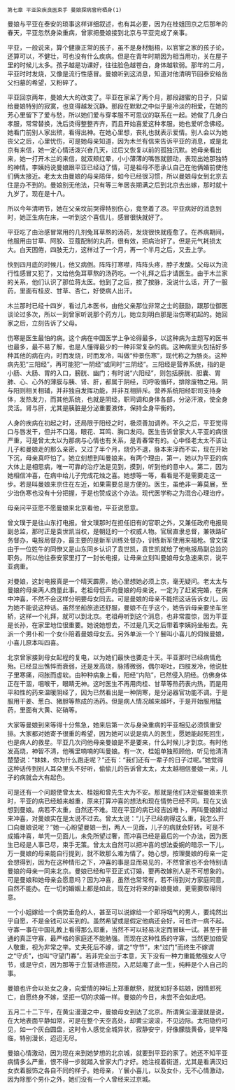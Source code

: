     第七章 平亚染疾良医束手 曼娘探病曾府栖身(1) 

   曼娘与平亚在泰安的琐事这样详细叙述，也有其必要，因为在桂姐回京之后那年的春天，平亚忽然身染重病，曾家把曼娘接到北京与平亚完成了亲事。

   平亚，一般说来，算个健康正常的孩子，虽不是身材魁梧，以官宦之家的孩子论，还算可以，不健壮，可也没有什么疾病。但是在青年时期因为相当用功，关在屋子里的时候儿太多。孩子越是功课好，往往脸色越苍白，身体越软弱。那年的二月，平亚时时发烧，又像是流行性感冒。曼娘听到这消息，知道对他清明节回泰安给岳父扫墓的希望，又粉碎了。

   平亚回京两年，曼娘大大的改变了。平亚在家呆了两个月，那段甜蜜的日子，只留给曼娘特别的寂寞，也变得越发沉静。那段在默默之中似乎是冷淡的相爱，在她的芳心里留下了爱与愁，所以她们爱与穿孝服不可思议的联系在一起。她做了几身白孝服，常常替换，洗后烫得整整齐齐，而且开始喜爱这种孝服。她也爱听念佛经。她看门前别人家出殡，看得出神。在她心里想，丧礼也就表示爱情。别人会以为她丧父之后，心里忧伤，可是她母亲知道，因为木兰有信来告诉平亚的消息，或是北京有来信，她一定心情活泼兴奋几天，过后又恢复以前的孤独沉默。她母亲看出来，她一打开木兰的来信，就双颊红晕，小小薄薄的嘴唇就颤动，表现出她那独特的神情。李姨妈说曼娘跟平亚已经动了情，可是祖母不愿承认自己在他俩婚前使他们俩太接近。老太太由曼娘的母亲陪伴，如今已经很习惯，所以曼娘母女到北京去住是办不到的。曼娘别无他法，只有等三年居丧期满之后到北京去出嫁，那时就十九岁了。现在是十八。

   所以今年清明节，她在父亲坟前哭得特别伤心，竟至着了凉。平亚病好的消息到时，她正生病在床，一听到这个喜信儿，感冒很快就好了。

   平亚吃了由治感冒常用的几剂兔耳草熬的汤药，发烧很快就痊愈了。在养病期间，他服用由甘草、阿胶、豆蔻配制的丸药，很有效，把病治好了。但是元气耗损太大。白天困倦，四肢无力，这样过了一个月，再一个半月之后，又去上学。

   快到四月底的时候儿，他又病倒。阵阵打寒噤，阵阵头疼，脖子发酸。父母以为流行性感冒又犯了，又给他兔耳草熬的汤药吃。一个礼拜之后才请医生。由于木兰家的关系，他们认识了那位蒋太医。他到了之后，按了按脉，没说什么话，开了一服药，里面有桂皮、甘草、杏仁，好使病人出汗。

   木兰那时已经十四岁，看过几本医书，由他父亲那位非常之士的鼓励，跟那位御医谈论过多次，所以一到曾家听说那个药方儿，她立刻明白那是治伤寒初起的。她回家之后，立刻告诉了父母。

   伤寒是医生最怕的病。这个病在中国医学上争论得最多，以这种病为主题写的医书也最多，最不易了解，也是人懂得最少的一种非常复杂的病。这种病里头包括好多种其他的病在内，时而发烧，时而发冷，叫做“仲景伤寒”，现代称之为肠炎。这种病先犯“三阳经”，再可能犯“一阴经”或同时“三阴经”。三阳经是营养系统，指的是小肠、大肠、胃的入口，膀胱、幽门；有时说“六阳经”，则包括膀胱、胆囊、胃肺、心、心外的薄膜与胰、肾、肝，都属于阴经，司呼吸循环，排除废物之用。阴与阳则相关相辅，并非独自发挥功能，并非互相排斥。营养系统阳经职司支持身体，发热发力，而其他系统，也就是阴经，职司调和身体各部，分泌汗液，使全身灵活。肾与肝，尤其是胰脏是分泌重要液体，保持全身平衡的。

   人身的疾病在初起之时，还局限于阳经之时，极须善加调养。不久之后，平亚觉得口与唇发干，但并不口渴，眼花、耳鸣、胸口发闷。医生告诉曾家大人平亚的病很严重，可是曾太太以为那病与心情也有关系，是青春常有的。心中怪老太太不该让儿子和曼娘走的那么亲密。又过了半个月，烧仍不退，脉本来浮而不实，现在开始下沉，母亲真吓怕了。她立刻想到叫曼娘来。有两个理由，第一，她以为平亚的病大体上是相思病，唯一可靠的治疗法是见到，摸到，听到他的意中人。第二，因为她相信冲喜，在病中给儿子完成花烛之喜。她想等一等，看看是不是需要走这一步。若是叫曼娘来京住在左近，如果需要总是方便的。医生，虽绝非一筹莫展，至少治伤寒也没有十分把握，于是也赞成这个办法。现代医学称之为混合心理治疗。

   母亲问平亚愿不愿曼娘来北京看他，平亚说愿意。

   曾文璞于是往山东打电报。曾文璞那时在担任旧有的官职之外，又兼任政府电报局副总监，那时正是袁世凯当权，是朝廷的一个权威人物。官居直隶总督，兼铁路矿务督办，电报局督办，最主要的是新军训练处督办，训练新军使用来福枪。曾文璞由于一位姓牛的同僚又是山东同乡认识了袁世凯，袁世凯就给了他电报局副总监的职务。所以他往泰安家里打了一封长电报，让母亲立刻叫曼娘母女急速来京，说平亚病重。

   对曼娘，这封电报真是一个晴天霹雳，她心里想她必须上京，毫无疑问。老太太与曼娘的母亲两人商量此事。老祖母低声向曼娘的母亲说，一定为了赶紧完婚，在病中冲喜，不然不会这样分明要母女同去。可是曼娘的母亲不能把这话告诉女儿，因为她不能说这种话。虽然坐船旅途还舒服，曼娘不在乎这个，她告诉母亲要坐车坐轿，这样一个礼拜，就可以到北京。老祖母听到这个消息，也非常震惊，因为平亚是长孙，在家里地位很重要。她说她想去，不过是几天之后带着李姨妈坐船去。先派一个男仆和一个女仆陪着曼娘母女去。另外单派一个丫鬟叫小喜儿的伺候曼娘，小喜儿原本叫四喜。

   北京曾家接到母女起程的复电，以为她们最快也要走十天。平亚那时已经病情危殆。已经显出憔悴而衰弱，还是发高烧，脉搏微弱，偶尔呕吐，四肢发冷，他说肚子里寒痛，闷胀而虚软。由种种病象上看，阳经“内陷”，已然侵入阴经。仿佛身体正在干涸，咽喉干，眼睛无神。这时医生不再用肉桂、甘草等热药表内热，而是用平和性的药来温暖阴经了，因为已然看出是一种阴寒，是分泌器官功能不调。于是服用干姜、葱白、猪胆等熬成的汤药。但是病人情况越来越坏，于是开始服用猛药，里面有大黄、硭硝等。

   大家等曼娘到来等得十分焦急，她来后第一次与身染重病的平亚相见必须慎重安排。大家都对她寄予很重的希望，因为她可以说是病人的医生，愿她能起死回生，也是病人的救星。平亚几次问他母亲曼娘是不是要来，什么时候儿才到京。有时他发高烧，神智不清，他嘴里喃喃的叫曼娘。有一次，桂姐单独照顾他，听见他清清楚楚说：“妹妹，你为什么跑走呢？”还有：“我们还有一辈子的日子过呢。”她觉得这种话传到别人耳朵里头不好听，偷偷儿的告诉曾太太，太太越相信曼娘一来，儿子的病就会大有起色。

   可是还有一个问题使曾太太、桂姐和曾先生大为不安。那就是他们决定催曼娘来京时，平亚的病已经越来越重，原来打算冲喜的想法和现在情势已经不同。现在又该想到曼娘。病若不太重，自然还不难。现在平亚的病已经吉凶难卜，再叫曼娘嫁过来冲喜，对曼娘实在是太说不过去。曾太太说：“儿子已经病得这么重，我怎么开口向曼娘说呢？”她一心盼望曼娘一到，两人一见面，儿子的病就会好转。可是不成婚冲喜，单凭一见面儿，未免所望过奢，而冲喜已经是最后的一个办法，因为医生已经是人事已尽，束手无策。曾太太自然可以把冲喜的想法委婉的暗示一下儿，万一曼娘的母亲能自行提到，就不致那么难为情了。她心想，按理曼娘的母亲一定会想得到，因为在这种情形之下，冲喜的事是显而易见的，不然曾家也不会特别请曼娘的母亲一同来北京。曼娘已经和平亚正式订婚，要再改嫁别人是不可想象的。可是曼娘和她母亲会愿意吗？因为冲喜，虽然也常常有，若不得到对方家庭同意，自然不能办。在一切的婚姻上都是如此，现在对将来的新娘曼娘，更需要取得同意。

   一个小姐嫁给一个病势垂危的人，甚至可以说嫁给一个即将咽气的男人，要纯然出乎自愿，不是金钱可以买到的。虽然希望或是假定他病还会好，可也许一病不起。守寡一事在中国礼教上看得那么郑重，当然不可以轻易决定而冒昧一试。甚至于普通的真正守寡，最严格的家庭还不能勉强。而现在这种性质的守寡，当然更加倍受人敬重，视为非常之举。丈夫死后不嫁，谓之“守节”，未“过门”而终生不嫁谓之“守贞”，也叫“守望门寡”。若非完全出于本意，天下没有一种力重能勉强女人守节，或是守贞，因为那等于立誓进修道院，入尼姑庵了此一生，纯粹是个人自己的事。

   曼娘也许会以处女之身，向爱情的神坛上郑重献祭，就犹如好多姑娘，因情郎死亡，自愿终身不嫁，坚拒一切的求婚一样。曼娘的今日，未尝不会如此吧。

   五月二十二下午，在黄尘漫漫之中，曼娘母女到达了北京。所谓黄尘漫漫就是说，在大地表面平静如常，可是在整个天空高处，却黄尘滚滚，不见边际。太阳隐约可见，如一个灰白圆盘，这时令人感觉全城异状，寂静安宁，好像朦胧黄昏，提早降临，特别漫长，迢迢无尽。

   曼娘心情激动，因为现在来到她梦想的北京城，就要到平亚的家了。她还不知平亚病情多么严重，恨不得一步就踏入曾家大门才好。她注视着街道，尤其是看满汉妇女衣着服饰之各自不同的样子。她母亲，丫鬟小喜儿，以及女仆，无不心情激动，因为除那个男仆之外，她们没有一个人曾经来过京城。

